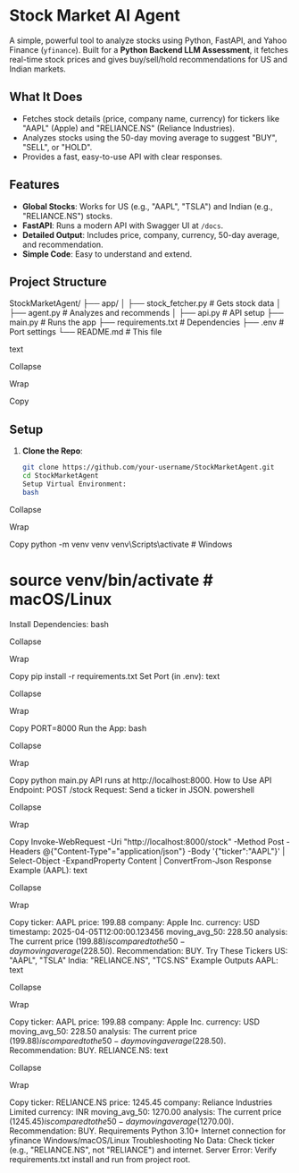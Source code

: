 # Stock Market AI Agent

A simple, powerful tool to analyze stocks using Python, FastAPI, and Yahoo Finance (`yfinance`). Built for a **Python Backend LLM Assessment**, it fetches real-time stock prices and gives buy/sell/hold recommendations for US and Indian markets.

## What It Does

- Fetches stock details (price, company name, currency) for tickers like "AAPL" (Apple) and "RELIANCE.NS" (Reliance Industries).
- Analyzes stocks using the 50-day moving average to suggest "BUY", "SELL", or "HOLD".
- Provides a fast, easy-to-use API with clear responses.

## Features

- **Global Stocks**: Works for US (e.g., "AAPL", "TSLA") and Indian (e.g., "RELIANCE.NS") stocks.
- **FastAPI**: Runs a modern API with Swagger UI at `/docs`.
- **Detailed Output**: Includes price, company, currency, 50-day average, and recommendation.
- **Simple Code**: Easy to understand and extend.

## Project Structure

StockMarketAgent/
├── app/
│ ├── stock_fetcher.py # Gets stock data
│ ├── agent.py # Analyzes and recommends
│ ├── api.py # API setup
├── main.py # Runs the app
├── requirements.txt # Dependencies
├── .env # Port settings
└── README.md # This file

text

Collapse

Wrap

Copy

## Setup

1. **Clone the Repo**:
   ```bash
   git clone https://github.com/your-username/StockMarketAgent.git
   cd StockMarketAgent
   Setup Virtual Environment:
   bash
   ```

Collapse

Wrap

Copy
python -m venv venv
venv\Scripts\activate # Windows

# source venv/bin/activate # macOS/Linux

Install Dependencies:
bash

Collapse

Wrap

Copy
pip install -r requirements.txt
Set Port (in .env):
text

Collapse

Wrap

Copy
PORT=8000
Run the App:
bash

Collapse

Wrap

Copy
python main.py
API runs at http://localhost:8000.
How to Use
API Endpoint: POST /stock
Request: Send a ticker in JSON.
powershell

Collapse

Wrap

Copy
Invoke-WebRequest -Uri "http://localhost:8000/stock" -Method Post -Headers @{"Content-Type"="application/json"} -Body '{"ticker":"AAPL"}' | Select-Object -ExpandProperty Content | ConvertFrom-Json
Response Example (AAPL):
text

Collapse

Wrap

Copy
ticker: AAPL
price: 199.88
company: Apple Inc.
currency: USD
timestamp: 2025-04-05T12:00:00.123456
moving_avg_50: 228.50
analysis: The current price ($199.88) is compared to the 50-day moving average ($228.50). Recommendation: BUY.
Try These Tickers
US: "AAPL", "TSLA"
India: "RELIANCE.NS", "TCS.NS"
Example Outputs
AAPL:
text

Collapse

Wrap

Copy
ticker: AAPL
price: 199.88
company: Apple Inc.
currency: USD
moving_avg_50: 228.50
analysis: The current price ($199.88) is compared to the 50-day moving average ($228.50). Recommendation: BUY.
RELIANCE.NS:
text

Collapse

Wrap

Copy
ticker: RELIANCE.NS
price: 1245.45
company: Reliance Industries Limited
currency: INR
moving_avg_50: 1270.00
analysis: The current price ($1245.45) is compared to the 50-day moving average ($1270.00). Recommendation: BUY.
Requirements
Python 3.10+
Internet connection for yfinance
Windows/macOS/Linux
Troubleshooting
No Data: Check ticker (e.g., "RELIANCE.NS", not "RELIANCE") and internet.
Server Error: Verify requirements.txt install and run from project root.
